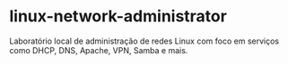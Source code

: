 # linux-network-administrator
Laboratório local de administração de redes Linux com foco em serviços como DHCP, DNS, Apache, VPN, Samba e mais.
